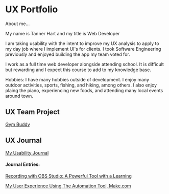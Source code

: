 # UX Portfolio

About me...

My name is Tanner Hart and my title is Web Developer

I am taking usability with the intent to improve my UX analysis to apply to my day job where I implement UI's for clients. I took Software Engineering previously and enjoyed building the app my team voted for. 

I work as a full time web developer alongside attending school. It is difficult but rewarding and I expect this course to add to my knowledge base.

Hobbies:
I have many hobbies outside of development. I enjoy many outdoor activities, sports, fishing, and hiking, among others. I also enjoy plaing the piano, experiencing new foods, and attending many local events around town.



## UX Team Project

[Gym Buddy](https://github.com/ChicoState/gymbuddy-ux)


## UX Journal

[My Usability Journal](https://usabilityengineering.github.io/portfolio-TannerHartt/)

#### Journal Entries:
[Recording with OBS Studio: A Powerful Tool with a Learning](https://usabilityengineering.github.io/portfolio-TannerHartt/journals/j1)

[My User Experience Using The Automation Tool, Make.com](https://usabilityengineering.github.io/portfolio-TannerHartt/journals/j2)